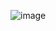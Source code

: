 ![image](https://github.com/Santhoshkumar1703/Assignment/assets/86228877/43c0902b-85e9-4487-a139-9409de529a46)

